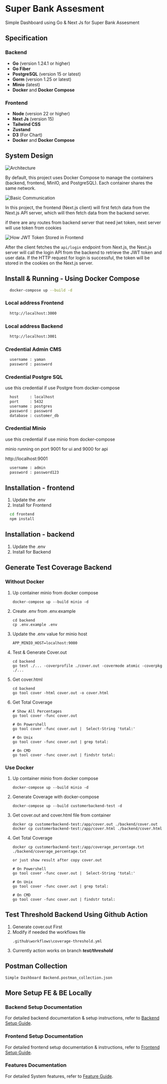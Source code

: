
# Super Bank Assesment

Simple Dashboard using Go & Next Js for Super Bank Assesment

## Specification
### Backend
- **Go** (version 1.24.1 or higher)
- **Go Fiber** 
- **PostgreSQL** (version 15 or latest)
- **Gorm** (version 1.25 or latest)
- **Minio** (latest)
- **Docker** and **Docker Compose**

### Frontend
- **Node** (version 22 or higher)
- **Next Js** (version 15)
- **Tailwind CSS** 
- **Zustand** 
- **D3** (For Chart) 
- **Docker** and **Docker Compose**

## System Design

![Architecture](/docs/images/architecture_use_docker.png)

By default, this project uses Docker Compose to manage the containers (backend, frontend, MinIO, and PostgreSQL). Each container shares the same network.

![Basic Communication](/docs/images/communication.png)

In this project, the frontend (Next.js client) will first fetch data from the Next.js API server, which will then fetch data from the backend server.

if there are any routes from backend server that need jwt token, next server will use token from cookies

![How JWT Token Stored in Frontend](/docs/images/how_token_stored.png)

After the client fetches the `api/login` endpoint from Next.js, the Next.js server will call the login API from the backend to retrieve the JWT token and user data. If the HTTP request for login is successful, the token will be stored in the cookies on the Next.js server.


## Install & Running - Using Docker Compose

```bash
  docker-compose up --build -d
```
### Local address Frontend
```bash
  http://localhost:3000
```

### Local address Backend
```bash
  http://localhost:3001
```

### Credential Admin CMS
```bash
  username : yaman
  password : password
```
### Credential Postgre SQL
use this credential if use Postgre from docker-compose
```bash
  host     : localhost
  port     : 5432
  username : postgres
  password : password
  database : customer_db
```
### Credential Minio
use this credential if use minio from docker-compose
    
minio running on port 9001 for ui and 9000 for api

http://localhost:9001

```bash
  username : admin
  password : password123
```

## Installation - frontend

1. Update the .env
2. Install for Frontend

```bash
  cd frontend
  npm install
```

## Installation - backend
1. Update the .env
2. Install for Backend

## Generate Test Coverage Backend
### Without Docker
1. Up container minio from docker compose
    ```
    docker-compose up --build minio -d
    ```
2. Create .env from .env.example
    ```
    cd backend
    cp .env.example .env
    ```
3. Update the .env value for minio host
    ```
    APP_MINIO_HOST=localhost:9000
    ```
4. Test & Generate Cover.out
    ```
    cd backend
    go test ./... -coverprofile ./cover.out -covermode atomic -coverpkg ./...
    ```
5. Get cover.html
    ```
    cd backend
    go tool cover -html cover.out -o cover.html
    ```
6. Get Total Coverage
    ```
    # Show All Percentages
    go tool cover -func cover.out

    # On Powershell
    go tool cover -func cover.out |  Select-String 'total:'
    
    # On Unix
    go tool cover -func cover.out | grep total:

    # On CMD
    go tool cover -func cover.out | findstr total:
    ```

### Use Docker

1. Up container minio from docker compose
    ```
    docker-compose up --build minio -d
    ```
1. Generate Coverage with docker-compose
    ```
    docker-compose up --build customerbackend-test -d
    ```
2. Get cover.out and cover.html file from container
    ```
    docker cp customerbackend-test:/app/cover.out ./backend/cover.out
    docker cp customerbackend-test:/app/cover.html ./backend/cover.html
    ```
3. Get Total Coverage
    ```
    docker cp customerbackend-test:/app/coverage_percentage.txt ./backend/coverage_percentage.txt

    or just show result after copy cover.out
    
    # On Powershell
    go tool cover -func cover.out |  Select-String 'total:'
    
    # On Unix
    go tool cover -func cover.out | grep total:

    # On CMD
    go tool cover -func cover.out | findstr total:
    ```
## Test Threshold Backend Using Github Action
1. Generate cover.out First
2. Modify if needed the workflows file
    ```
    .github\workflows\coverage-threshold.yml
    ```
3. Currently action works on branch ***test/threshold***

## Postman Collection
```
Simple Dashboard Backend.postman_collection.json
```

## More Setup FE & BE Locally

### Backend Setup Documentation

For detailed backend documentation & setup instructions, refer to [Backend Setup Guide](docs/BE.md).

### Frontend Setup Documentation

For detailed frontend setup documentation & instructions, refer to [Frontend Setup Guide](docs/FE.md).

### Features Documentation

For detailed System features, refer to [Feature Guide](docs/FEATURES.md).